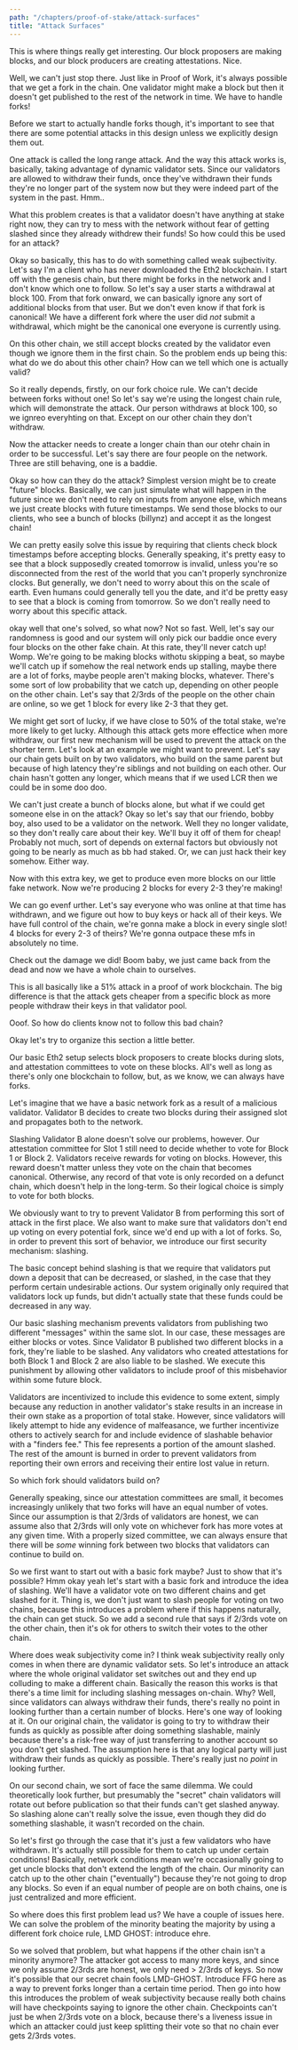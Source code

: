 ```yaml
---
path: "/chapters/proof-of-stake/attack-surfaces"
title: "Attack Surfaces"
---
```


This is where things really get interesting. Our block proposers are making blocks, and our block producers are creating attestations. Nice.

Well, we can't just stop there. Just like in Proof of Work, it's always possible that we get a fork in the chain. One validator might make a block but then it doesn't get published to the rest of the network in time. We have to handle forks! 

Before we start to actually handle forks though, it's important to see that there are some potential attacks in this design unless we explicitly design them out.

One attack is called the long range attack. And the way this attack works is, basically, taking advantage of dynamic validator sets. Since our validators are allowed to withdraw their funds, once they've withdrawn their funds they're no longer part of the system now but they were indeed part of the system in the past. Hmm..

What this problem creates is that a validator doesn't have anything at stake right now, they can try to mess with the network without fear of getting slashed since they already withdrew their funds! So how could this be used for an attack? 

Okay so basically, this has to do with something called weak sujbectivity. Let's say I'm a client who has never downloaded the Eth2 blockchain. I start off with the genesis chain, but there might be forks in the network and I don't know which one to follow. So let's say a user starts a withdrawal at block 100. From that fork onward, we can basically ignore any sort of additional blocks from that user. But we don't even know if that fork is canonical! We have a different fork where the user did *not* submit a withdrawal, which might be the canonical one everyone is currently using.

On this other chain, we still accept blocks created by the validator even though we ignore them in the first chain. So the problem ends up being this: what do we do about this other chain? How can we tell which one is actually valid? 

So it really depends, firstly, on our fork choice rule. We can't decide between forks without one! So let's say we're using the longest chain rule, which will demonstrate the attack. Our person withdraws at block 100, so we ignreo everyhting on that. Except on our other chain they don't withdraw. 


Now the attacker needs to create a longer chain than our otehr chain in order to be successful. Let's say there are four people on the network. Three are still behaving, one is a baddie.

Okay so how can they do the attack? Simplest version might be to create "future" blocks. Basically, we can just simulate what will happen in the future since we don't need to rely on inputs from anyone else, which means we just create blocks with future timestamps. We send those blocks to our clients, who see a bunch of blocks (billynz) and accept it as the longest chain! 

We can pretty easily solve this issue by requiring that clients check block timestamps before accepting blocks. Generally speaking, it's pretty easy to see that a block supposedly created tomorrow is invalid, unless you're so disconnected from the rest of the world that you can't properly synchronize clocks. But generally, we don't need to worry about this on the scale of earth. Even humans could generally tell you the date, and it'd be pretty easy to see that a block is coming from tomorrow. So we don't really need to worry about this specific attack.

okay well that one's solved, so what now? Not so fast. Well, let's say our randomness is good and our system will only pick our baddie once every four blocks on the other fake chain. At this rate, they'll never catch up! Womp. We're going to be making blocks withotu skipping a beat, so maybe we'll catch up if somehow the real network ends up stalling, maybe there are a lot of forks, maybe people aren't making blocks, whatever. There's some sort of low probability that we catch up, depending on other people on the other chain. Let's say that 2/3rds of the people on the other chain are online, so we get 1 block for every like 2-3 that they get.

We might get sort of lucky, if we have close to 50% of the total stake, we're more likely to get lucky. Although this attack gets more effectice when more withdraw, our first new mechanism will be used to prevent the attack on the shorter term. Let's look at an example we might want to prevent. Let's say our chain gets built on by two validators, who build on the same parent but because of high latency they're siblings and not building on each other. Our chain hasn't gotten any longer, which means that if we used LCR then we could be in some doo doo. 



We can't just create a bunch of blocks alone, but what if we could get someone else in on the attack? Okay so let's say that our friendo, bobby boy, also used to be a validator on the network. Well they no longer validate, so they don't really care about their key. We'll buy it off of them for cheap! Probably not much, sort of depends on external factors but obviously not going to be nearly as much as bb had staked. Or, we can just hack their key somehow. Either way.

Now with this extra key, we get to produce even more blocks on our little fake network. Now we're producing 2 blocks for every 2-3 they're making!


We can go evenf urther. Let's say everyone who was online at that time has withdrawn, and we figure out how to buy keys or hack all of their keys. We have full control of the chain, we're gonna make a block in every single slot! 4 blocks for every 2-3 of theirs? We're gonna outpace these mfs in absolutely no time.

Check out the damage we did! Boom baby, we just came back from the dead and now we have a whole chain to ourselves.

This is all basically like a 51% attack in a proof of work blockchain. The big difference is that the attack gets cheaper from a specific block as more people withdraw their keys in that validator pool. 

Ooof. So how do clients know not to follow this bad chain?

Okay let's try to organize this section a little better.

Our basic Eth2 setup selects block proposers to create blocks during slots, and attestation committees to vote on these blocks. All's well as long as there's only one blockchain to follow, but, as we know, we can always have forks.

Let's imagine that we have a basic network fork as a result of a malicious validator. Validator B decides to create two blocks during their assigned slot and propagates both to the network.

Slashing Validator B alone doesn't solve our problems, however. Our attestation committee for Slot 1 still need to decide whether to vote for Block 1 or Block 2. Validators receive rewards for voting on blocks. However, this reward doesn't matter unless they vote on the chain that becomes canonical. Otherwise, any record of that vote is only recorded on a defunct chain, which doesn't help in the long-term. So their logical choice is simply to vote for both blocks.

We obviously want to try to prevent Validator B from performing this sort of attack in the first place. We also want to make sure that validators don't end up voting on every potential fork, since we'd end up with a lot of forks. So, in order to prevent this sort of behavior, we introduce our first security mechanism: slashing.

The basic concept behind slashing is that we require that validators put down a deposit that can be decreased, or slashed, in the case that they perform certain undesirable actions. Our system originally only required that validators lock up funds, but didn't actually state that these funds could be decreased in any way.

Our basic slashing mechanism prevents validators from publishing two different "messages" within the same slot. In our case, these messages are either blocks or votes. Since Validator B published two different blocks in a fork, they're liable to be slashed. Any validators who created attestations for both Block 1 and Block 2 are also liable to be slashed. We execute this punishment by allowing other validators to include proof of this misbehavior within some future block.

Validators are incentivized to include this evidence to some extent, simply because any reduction in another validator's stake results in an increase in their own stake as a proportion of total stake. However, since validators will likely attempt to hide any evidence of malfeasance, we further incentivize others to actively search for and include evidence of slashable behavior with a "finders fee." This fee represents a portion of the amount slashed. The rest of the amount is burned in order to prevent validators from reporting their own errors and receiving their entire lost value in return.

So which fork should validators build on?

Generally speaking, since our attestation committees are small, it becomes increasingly unlikely that two forks will have an equal number of votes. Since our assumption is that 2/3rds of validators are honest, we can assume also that 2/3rds will only vote on whichever fork has more votes at any given time. With a properly sized committee, we can always ensure that there will be *some* winning fork between two blocks that validators can continue to build on. 

So we first want to start out with a basic fork maybe? Just to show that it's possible? Hmm okay yeah let's start with a basic fork and introduce the idea of slashing. We'll have a validator vote on two different chains and get slashed for it. Thing is, we don't just want to slash people for voting on two chains, because this introduces a problem where if this happens naturally, the chain can get stuck. So we add a second rule that says if 2/3rds vote on the other chain, then it's ok for others to switch their votes to the other chain.

Where does weak subjectivity come in? I think weak subjectivity really only comes in when there are dynamic validator sets. So let's introduce an attack where the whole original validator set switches out and they end up colluding to make a different chain. Basically the reason this works is that there's a time limit for including slashing messages on-chain. Why? Well, since validators can always withdraw their funds, there's really no point in looking further than a certain number of blocks. Here's one way of looking at it. On our original chain, the validator is going to try to withdraw their funds as quickly as possible after doing something slashable, mainly because there's a risk-free way of just transferring to another account so you don't get slashed. The assumption here is that any logical party will just withdraw their funds as quickly as possible. There's really just no *point* in looking further.

On our second chain, we sort of face the same dilemma. We could theoretically look further, but presumably the "secret" chain validators will rotate out before publication so that their funds can't get slashed anyway. So slashing alone can't really solve the issue, even though they did do something slashable, it wasn't recorded on the chain.

So let's first go through the case that it's just a few validators who have withdrawn. It's actually still possible for them to catch up under certain conditions! Basically, network conditions mean we're occasionally going to get uncle blocks that don't extend the length of the chain. Our minority can catch up to the other chain ("eventually") because they're not going to drop any blocks. So even if an equal number of people are on both chains, one is just centralized and more efficient. 

So where does this first problem lead us? We have a couple of issues here. We can solve the problem of the minority beating the majority by using a different fork choice rule, LMD GHOST: introduce ehre.

So we solved that problem, but what happens if the other chain isn't a minority anymore? The attacker got access to many more keys, and since we only assume 2/3rds are honest, we only need > 2/3rds of keys. So now it's possible that our secret chain fools LMD-GHOST. Introduce FFG here as a way to prevent forks longer than a certain time period. Then go into how this introduces the problem of weak subjectivity because really both chains will have checkpoints saying to ignore the other chain. Checkpoints can't just be when 2/3rds vote on a block, because there's a liveness issue in which an attacker could just keep splitting their vote so that no chain ever gets 2/3rds votes.